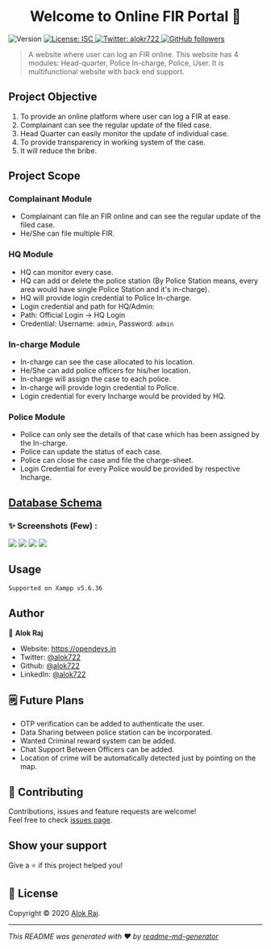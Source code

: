 <h1 align="center">Welcome to Online FIR Portal 👋</h1>
<p>
  <img alt="Version" src="https://img.shields.io/badge/version-1.0.0-blue.svg?cacheSeconds=2592000" />
  <a href="#" target="_blank">
    <img alt="License: ISC" src="https://img.shields.io/badge/License-ISC-yellow.svg" />
  </a>
  <a href="https://twitter.com/alok722" target="_blank">
    <img alt="Twitter: alokr722" src="https://img.shields.io/twitter/follow/alok722.svg?style=social" />
  </a>
  <a href="https://github.com/alok722" target="_blank">
    <img alt="GitHub followers" src="https://img.shields.io/github/followers/alok722?style=social">                                       
  </a>
</p>

> A website where user can log an FIR online. This website has 4 modules: Head-quarter, Police In-charge, Police, User. It is multifunctional website with back end support.

## Project Objective
1. To provide an online platform where user can log a FIR at ease.
2. Complainant can see the regular update of the filed case.
3. Head Quarter can easily monitor the update of individual case.
4. To provide transparency in working system of the case.
5. It will reduce the bribe.

## Project Scope
### Complainant Module

-	Complainant can file an FIR online and can see the regular update of the filed case. 
-	He/She can file multiple FIR.

### HQ Module

-	HQ can monitor every case.
-	HQ can add or delete the police station (By Police Station means, every area would have single Police Station and it's in-charge).
-	HQ will provide login credential to Police In-charge.
- Login credential and path for HQ/Admin:
- Path: Official Login -> HQ Login
- Credential: Username: `admin`, Password: `admin`

### In-charge Module
-	In-charge can see the case allocated to his location.
-	He/She can add police officers for his/her location. 
-	In-charge will assign the case to each police.
-	In-charge will provide login credential to Police.
- Login credential for every Incharge would be provided by HQ.

### Police Module
-	Police can only see the details of that case which has been assigned by the In-charge.
-	Police can update the status of each case.
-	Police can close the case and file the charge-sheet.
- Login Credential for every Police would be provided by respective Incharge.

## [Database Schema](./DB)

### ✨ Screenshots (Few) :
  ![](screenshot/home.jpg)
  ![](screenshot/complain.jpg)
  ![](screenshot/history.jpg)
  ![](screenshot/head.jpg)

## Usage

```sh
Supported on Xampp v5.6.36
```

## Author

👤 **Alok Raj**

* Website: https://opendevs.in
* Twitter: [@alok722](https://twitter.com/alok722)
* Github: [@alok722](https://github.com/alok722)
* LinkedIn: [@alok722](https://linkedin.com/in/alok722)

## 🗒 Future Plans

- OTP verification can be added to authenticate the user.
- Data Sharing between police station can be incorporated.
- Wanted Criminal reward system can be added.
- Chat Support Between Officers can be added.
- Location of crime will be automatically detected just by pointing on the map.

## 🤝 Contributing

Contributions, issues and feature requests are welcome!<br />Feel free to check [issues page](https://github.com/alok722/E-Crime-Management-System/issues). 

## Show your support

Give a ⭐️ if this project helped you!

## 📝 License

Copyright © 2020 [Alok Raj](https://github.com/alok722).

***
_This README was generated with ❤️ by [readme-md-generator](https://github.com/kefranabg/readme-md-generator)_
